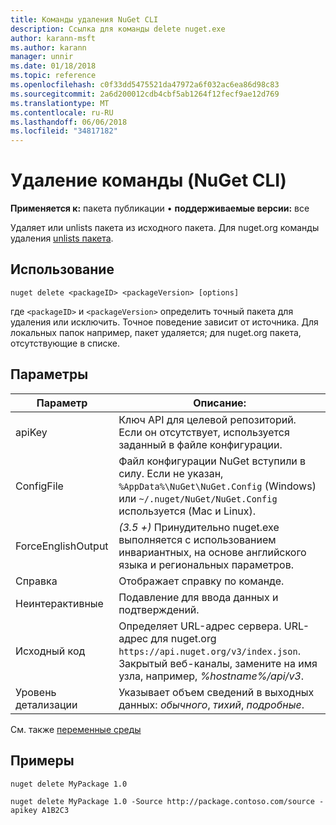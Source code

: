 ```yaml
---
title: Команды удаления NuGet CLI
description: Ссылка для команды delete nuget.exe
author: karann-msft
ms.author: karann
manager: unnir
ms.date: 01/18/2018
ms.topic: reference
ms.openlocfilehash: c0f33dd5475521da47972a6f032ac6ea86d98c83
ms.sourcegitcommit: 2a6d200012cdb4cbf5ab1264f12fecf9ae12d769
ms.translationtype: MT
ms.contentlocale: ru-RU
ms.lasthandoff: 06/06/2018
ms.locfileid: "34817182"
---
```

# <a name="delete-command-nuget-cli"></a>Удаление команды (NuGet CLI)

**Применяется к:** пакета публикации &bullet; **поддерживаемые версии:** все

Удаляет или unlists пакета из исходного пакета. Для nuget.org команды удаления [unlists пакета](../policies/deleting-packages.md).

## <a name="usage"></a>Использование

```cli
nuget delete <packageID> <packageVersion> [options]
```

где `<packageID>` и `<packageVersion>` определить точный пакета для удаления или исключить. Точное поведение зависит от источника. Для локальных папок например, пакет удаляется; для nuget.org пакета, отсутствующие в списке.

## <a name="options"></a>Параметры

| Параметр | Описание: |
| --- | --- |
| apiKey | Ключ API для целевой репозиторий. Если он отсутствует, используется заданный в файле конфигурации. |
| ConfigFile | Файл конфигурации NuGet вступили в силу. Если не указан, `%AppData%\NuGet\NuGet.Config` (Windows) или `~/.nuget/NuGet/NuGet.Config` используется (Mac и Linux).|
| ForceEnglishOutput | *(3.5 +)*  Принудительно nuget.exe выполняется с использованием инвариантных, на основе английского языка и региональных параметров. |
| Справка | Отображает справку по команде. |
| Неинтерактивные | Подавление для ввода данных и подтверждений. |
| Исходный код | Определяет URL-адрес сервера. URL-адрес для nuget.org `https://api.nuget.org/v3/index.json`. Закрытый веб-каналы, замените на имя узла, например, *%hostname%/api/v3*. |
| Уровень детализации | Указывает объем сведений в выходных данных: *обычного*, *тихий*, *подробные*. |

См. также [переменные среды](cli-ref-environment-variables.md)

## <a name="examples"></a>Примеры

```cli
nuget delete MyPackage 1.0

nuget delete MyPackage 1.0 -Source http://package.contoso.com/source -apikey A1B2C3
```
